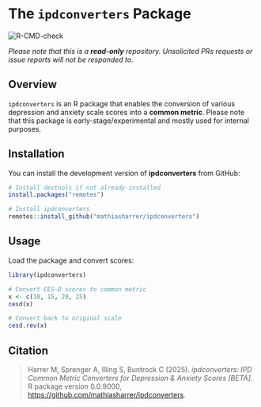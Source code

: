 # The `ipdconverters` Package

![R-CMD-check](https://github.com/mathiasharrer/ipdconverters/actions/workflows/R-CMD-check.yml/badge.svg)

*Please note that this is a **read-only** repository. Unsolicited PRs requests or issue reports will not be responded to.*

## Overview

`ipdconverters` is an R package that enables the conversion of various depression and anxiety scale scores into a **common metric**. Please note that this package is early-stage/experimental and mostly used for internal purposes.

## Installation

You can install the development version of **ipdconverters** from GitHub:

``` r
# Install devtools if not already installed
install.packages("remotes")

# Install ipdconverters
remotes::install_github("mathiasharrer/ipdconverters")
```

## Usage

Load the package and convert scores:

``` r
library(ipdconverters)

# Convert CES-D scores to common metric
x <- c(10, 15, 20, 25)
cesd(x)

# Convert back to original scale
cesd.rev(x)
```

## Citation

> Harrer M, Sprenger A, Illing S, Buntrock C (2025). *ipdconverters: IPD Common Metric Converters for Depression & Anxiety Scores [BETA]*. R package version 0.0.9000, <https://github.com/mathiasharrer/ipdconverters>.
